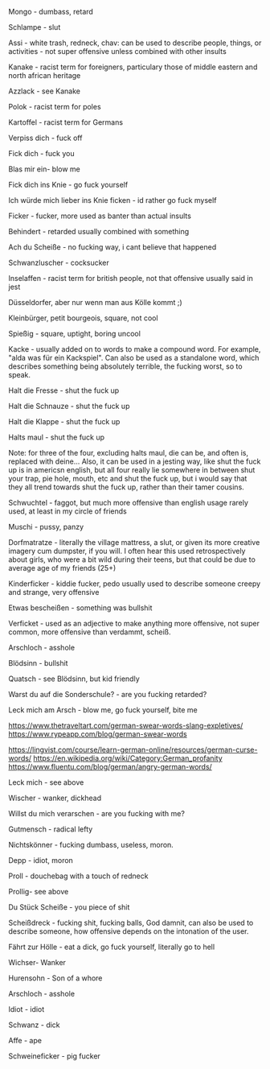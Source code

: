 

Mongo - dumbass, retard



Schlampe - slut

Assi - white trash, redneck, chav: can be used to describe people, things, or activities - not super offensive unless combined with other insults

Kanake - racist term for foreigners, particulary those of middle eastern and north african heritage

Azzlack - see Kanake

Polok - racist term for poles

Kartoffel - racist term for Germans

Verpiss dich - fuck off

Fick dich - fuck you

Blas mir ein- blow me

Fick dich ins Knie - go fuck yourself

Ich würde mich lieber ins Knie ficken - id rather go fuck myself

Ficker - fucker, more used as banter than actual insults

Behindert - retarded usually combined with something

Ach du Scheiße - no fucking way, i cant believe that happened

Schwanzluscher - cocksucker

Inselaffen - racist term for british people, not that offensive usually said in jest

Düsseldorfer, aber nur wenn man aus Kölle kommt ;)

Kleinbürger, petit bourgeois, square, not cool

Spießig - square, uptight, boring uncool

Kacke - usually added on to words to make a compound word. For example, "alda was für ein Kackspiel". Can also be used as a standalone word, which describes something being absolutely terrible, the fucking worst, so to speak.

Halt die Fresse - shut the fuck up

Halt die Schnauze - shut the fuck up

Halt die Klappe - shut the fuck up

Halts maul - shut the fuck up

Note: for three of the four, excluding halts maul, die can be, and often is, replaced with deine... Also, it can be used in a jesting way, like shut the fuck up is in americsn english, but all four really lie somewhere in between shut your trap, pie hole, mouth, etc and shut the fuck up, but i would say that they all trend towards shut the fuck up, rather than their tamer cousins.

Schwuchtel - faggot, but much more offensive than english usage rarely used, at least in my circle of friends

Muschi - pussy, panzy

Dorfmatratze - literally the village mattress, a slut, or given its more creative imagery cum dumpster, if you will. I often hear this used retrospectively about girls, who were a bit wild during their teens, but that could be due to average age of my friends (25+)

Kinderficker - kiddie fucker, pedo usually used to describe someone creepy and strange, very offensive

Etwas bescheißen - something was bullshit

Verficket - used as an adjective to make anything more offensive, not super common, more offensive than verdammt, scheiß.

Arschloch - asshole

Blödsinn - bullshit

Quatsch - see Blödsinn, but kid friendly

Warst du auf die Sonderschule? - are you fucking retarded?

Leck mich am Arsch - blow me, go fuck yourself, bite me

https://www.thetraveltart.com/german-swear-words-slang-expletives/
https://www.rypeapp.com/blog/german-swear-words

https://lingvist.com/course/learn-german-online/resources/german-curse-words/
https://en.wikipedia.org/wiki/Category:German_profanity
https://www.fluentu.com/blog/german/angry-german-words/



Leck mich - see above

Wischer - wanker, dickhead

Willst du mich verarschen - are you fucking with me?

Gutmensch - radical lefty

Nichtskönner - fucking dumbass, useless, moron.

Depp - idiot, moron

Proll - douchebag with a touch of redneck

Prollig- see above

Du Stück Scheiße - you piece of shit

Scheißdreck - fucking shit, fucking balls, God damnit, can also be used to describe someone, how offensive depends on the intonation of the user.

Fährt zur Hölle - eat a dick, go fuck yourself, literally go to hell

Wichser- Wanker

Hurensohn - Son of a whore

Arschloch - asshole

Idiot - idiot

Schwanz - dick

Affe - ape

Schweineficker - pig fucker